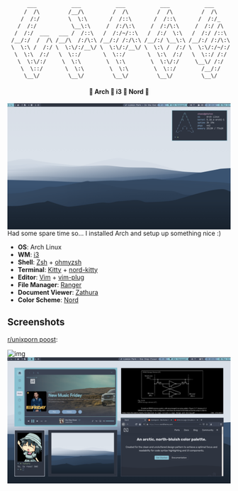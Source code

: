 <div align="center">

```
      ___           ___           ___           ___           ___     
     /  /\         /__/\         /  /\         /  /\         /  /\    
    /  /:/         \  \:\       /  /::\       /  /::\       /  /:/_   
   /  /:/           \__\:\     /  /:/\:\     /  /:/\:\     /  /:/ /\  
  /  /:/  ___   ___ /  /::\   /  /:/~/::\   /  /:/  \:\   /  /:/ /::\ 
 /__/:/  /  /\ /__/\  /:/\:\ /__/:/ /:/\:\ /__/:/ \__\:\ /__/:/ /:/\:\
 \  \:\ /  /:/ \  \:\/:/__\/ \  \:\/:/__\/ \  \:\ /  /:/ \  \:\/:/~/:/
  \  \:\  /:/   \  \::/       \  \::/       \  \:\  /:/   \  \::/ /:/ 
   \  \:\/:/     \  \:\        \  \:\        \  \:\/:/     \__\/ /:/  
    \  \::/       \  \:\        \  \:\        \  \::/        /__/:/   
     \__\/         \__\/         \__\/         \__\/         \__\/    
```

#### :diamond_shape_with_a_dot_inside: Arch :diamond_shape_with_a_dot_inside: i3 :diamond_shape_with_a_dot_inside: Nord    :diamond_shape_with_a_dot_inside:
</div>

<img src="https://raw.githubusercontent.com/chebro/dotfiles/master/Misc/screenshots/1.png" alt="img" align="right" width="550px">
Had some spare time so... I installed Arch and setup up something nice :)

+ **OS**: Arch Linux
+ **WM**: [i3](https://github.com/Airblader/i3)
+ **Shell**: [Zsh](https://wiki.archlinux.org/index.php/Zsh) + [ohmyzsh](https://github.com/ohmyzsh/ohmyzsh)
+ **Terminal**: [Kitty](https://github.com/kovidgoyal/kitty/) + [nord-kitty](https://github.com/connorholyday/nord-kitty)
+ **Editor**: [Vim](https://github.com/vim/vim) + [vim-plug](https://github.com/junegunn/vim-plug)
+ **File Manager**: [Ranger](https://github.com/ranger/ranger)
+ **Document Viewer**: [Zathura](https://pwmt.org/projects/zathura/)
+ **Color Scheme**: [Nord](https://www.nordtheme.com/)

## Screenshots

[r/unixporn poost](https://www.reddit.com/r/unixporn/comments/kv1mjv/i3_inner_peace/):

<img src="https://raw.githubusercontent.com/chebro/dotfiles/master/Misc/screenshots/merge.png" alt="img" align="center" width="900px">

<img src="https://raw.githubusercontent.com/chebro/dotfiles/master/Misc/screenshots/3.png" alt="img" align="center" width="900px">
